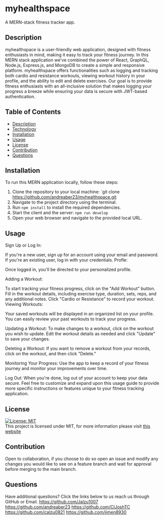 # myhealthspace
A MERN-stack fitness tracker app.

## Description
myhealthspace is a user-friendly web application, designed with fitness enthusiasts in mind, making it easy to track your fitness journey. In this MERN stack application we've combined the power of React, GraphQL, Node.js, Express.js, and MongoDB to create a simple and responsive platform. myhealthspace offers functionalities such as logging and tracking both cardio and resistance workouts, viewing workout history in your profile, and the ability to edit and delete exercises. Our goal is to provide fitness enthusiasts with an all-inclusive solution that makes logging your progress a breeze while ensuring your data is secure with JWT-based authentication.

## Table of Contents

- [Description](#description)
- [Technology](#Technology)
- [Installation](#installation)
- [Usage](#usage)
- [License](#license)
- [Contribution](#contribution)
- [Questions](#questions)

## Installation
To run this MERN application locally, follow these steps:

1. Clone the repository to your local machine: `git clone https://github.com/andreaber23/myhealthspace.git
2. Navigate to the project directory using the terminal.
3. Run `npm install` to install the required dependencies.
4. Start the client and the server: `npm run develop` 
6. Open your web browser and navigate to the provided local URL.

## Usage
Sign Up or Log In:

If you're a new user, sign up for an account using your email and password. If you're an existing user, log in with your credentials.
Profle:

Once logged in, you'll be directed to your personalized profile.

Adding a Workout:

To start tracking your fitness progress, click on the "Add Workout" button.
Fill in the workout details, including exercise type, duration, sets, reps, and any additional notes.
Click "Cardio or Resistance" to record your workout.
Viewing Workouts:

Your saved workouts will be displayed in an organized list on your profile.
You can easily review your past workouts to track your progress.

Updating a Workout:
To make changes to a workout, click on the workout you wish to update.
Edit the workout details as needed and click "Update" to save your changes.

Deleting a Workout:
If you want to remove a workout from your records, click on the workout, and then click "Delete."

Monitoring Your Progress:
Use the app to keep a record of your fitness journey and monitor your improvements over time.

Log Out:
When you're done, log out of your account to keep your data secure.
Feel free to customize and expand upon this usage guide to provide more specific instructions or features unique to your fitness tracking application.

## License

[![License: MIT](https://img.shields.io/badge/License-MIT-yellow.svg)](https://opensource.org/licenses/MIT) <br>
This project is licensed under MIT, for more information please visit [this website](https://opensource.org/licenses/MIT)

## Contribution
Open to collaboration, if you choose to do so open an issue and modify any changes you would like to see on a feature branch and wait for approval before merging to the main branch.

## Questions

Have additional questions? Click the links below to us reach us through GitHub or Email.
https://github.com/Jalzu1007
https://github.com/andreaber23
https://github.com/CIJoshTC
https://github.com/calzu0821
https://github.com/jimen8930



